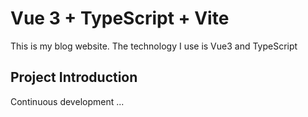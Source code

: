 
# Vue 3 + TypeScript + Vite

This is my blog website. The technology I use is Vue3 and TypeScript

## Project Introduction

Continuous development ...
